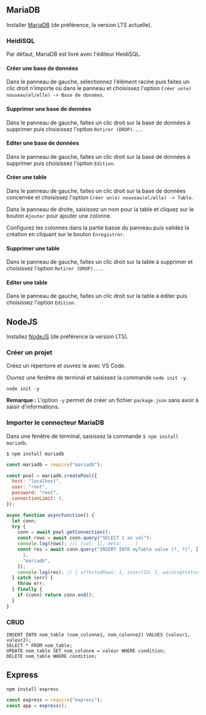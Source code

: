 ## MariaDB

Installer [MariaDB](https://mariadb.org/download/) (de préférence, la version LTS actuelle).

### HeidiSQL

Par défaut, MariaDB est livré avec l'éditeur HeidiSQL.

#### Créer une base de données

Dans le panneau de gauche, sélectionnez l'élément racine puis faites un clic droit n'importe où dans le panneau et choisissez l'option `Créer un(e) nouveau(el/elle) -> Base de données`.

#### Supprimer une base de données

Dans le panneau de gauche, faites un clic droit sur la base de données à supprimer puis choisissez l'option `Retirer (DROP)...`.

#### Editer une base de données

Dans le panneau de gauche, faites un clic droit sur la base de données à supprimer puis choisissez l'option `Edition`.

#### Créer une table

Dans le panneau de gauche, faites un clic droit sur la base de données concernée et choisissez l'option `Créer un(e) nouveau(el/elle) -> Table`.

Dans le panneau de droite, saisissez un nom pour la table et cliquez sur le bouton `Ajouter` pour ajouter une colonne.

Configurez les colonnes dans la partie basse du panneau puis validez la création en cliquant sur le bouton `Enregistrer`.

#### Supprimer une table

Dans le panneau de gauche, faites un clic droit sur la table à supprimer et choisissez l'option `Retirer (DROP)...`.

#### Editer une table

Dans le panneau de gauche, faites un clic droit sur la table à éditer puis choisissez l'option `Edition`.

## NodeJS

Installez [NodeJS](https://nodejs.org/) (de préférence la version LTS).

### Créer un projet

Créez un répertoire et ouvrez le avec VS Code.

Ouvrez une fenêtre de terminal et saisissez la commande `node init -y`.

```
node init -y
```

**Remarque :** L'option `-y` permet de créer un fichier `package.json` sans avoir à saisir d'informations.

### Importer le connecteur MariaDB

Dans une fenêtre de terminal, saisissez la commande `$ npm install mariadb`.

```
$ npm install mariadb
```

```js
const mariadb = require("mariadb");

const pool = mariadb.createPool({
  host: "localhost",
  user: "root",
  password: "root",
  connectionLimit: 5,
});

async function asyncFunction() {
  let conn;
  try {
    conn = await pool.getConnection();
    const rows = await conn.query("SELECT 1 as val");
    console.log(rows); //[ {val: 1}, meta: ... ]
    const res = await conn.query("INSERT INTO myTable value (?, ?)", [
      1,
      "mariadb",
    ]);
    console.log(res); // { affectedRows: 1, insertId: 1, warningStatus: 0 }
  } catch (err) {
    throw err;
  } finally {
    if (conn) return conn.end();
  }
}
```

### CRUD

```
INSERT INTO nom_table (nom_colonne1, nom_colonne2) VALUES (valeur1, valeur2);
SELECT * FROM nom_table;
UPDATE nom_table SET nom_colonne = valeur WHERE condition;
DELETE nom_table WHERE condition;
```

## Express

```
npm install express
```

```js
const express = require("express");
const app = express();
```
